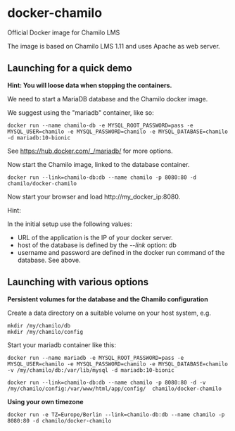 # docker-chamilo
Official Docker image for Chamilo LMS

The image is based on Chamilo LMS 1.11 and uses Apache as web server.

## Launching for a quick demo

**Hint: You will loose data when stopping the containers.**

We need to start a MariaDB database and the Chamilo docker image.

We suggest using the "mariadb" container, like so:

```
docker run --name chamilo-db -e MYSQL_ROOT_PASSWORD=pass -e MYSQL_USER=chamilo -e MYSQL_PASSWORD=chamilo -e MYSQL_DATABASE=chamilo -d mariadb:10-bionic
```

See https://hub.docker.com/_/mariadb/ for more options.

Now start the Chamilo image, linked to the database container.

```
docker run --link=chamilo-db:db --name chamilo -p 8080:80 -d chamilo/docker-chamilo
```

Now start your browser and load http://my_docker_ip:8080.

Hint:

In the initial setup use the following values:

* URL of the application is the IP of your docker server.
* host of the database is defined by the *--link* option: db
* username and password are defined in the docker run command of the database. See above.

## Launching with various options

**Persistent volumes for the database and the Chamilo configuration**

Create a data directory on a suitable volume on your host system, e.g.

    mkdir /my/chamilo/db
    mkdir /my/chamilo/config


Start your mariadb container like this:

```
docker run --name mariadb -e MYSQL_ROOT_PASSWORD=pass -e MYSQL_USER=chamilo -e MYSQL_PASSWORD=chamilo -e MYSQL_DATABASE=chamilo -v /my/chamilo/db:/var/lib/mysql -d mariadb:10-bionic
```

```
docker run --link=chamilo-db:db --name chamilo -p 8080:80 -d -v /my/chamilo/config:/var/www/html/app/config/  chamilo/docker-chamilo
```

**Using your own timezone**

```
docker run -e TZ=Europe/Berlin --link=chamilo-db:db --name chamilo -p 8080:80 -d chamilo/docker-chamilo
```
